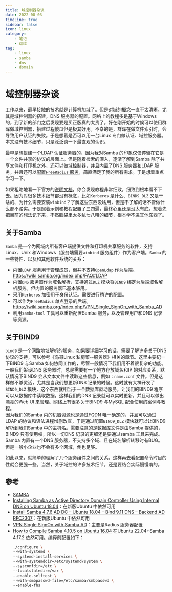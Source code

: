 ```yaml
---
title: 域控制器杂谈 
date: 2022-08-03
timeLine: true
sidebar: false  
icon: linux
category:  
    - 笔记  
    - 运维      
tag:   
    - linux  
    - samba  
    - dns  
    - domain
---    
```


# 域控制器杂谈  

工作以来，最早接触的技术就是计算机加域了。但是对域的概念一直不太清晰，尤其是域控制器的搭建，DNS 服务器的配置。网络上的教程多是基于Windows 的，到了新的部门之后发现要是买正版真的太贵了。好在刚开始的时候可以使用群晖做域控制器，搭建过程傻瓜但是极其好用。不幸的是，群晖在做文件索引时，会导致用户认证的失败。于是想着是否可以用一台Linux 专门做认证、域控服务器。本文没有技术细节，只是泛泛谈一下最直观的认识。    

最早是想搭建一个LDAP 认证服务器的，因为我对Samba 的印象仅仅停留在它是一个文件共享的协议的层面上。但是随着检索的深入，逐渐了解到Samba 除了共享文件和打印机之外，还可以做域控制器，并且内置了DNS 服务器和LDAP 服务，并且还可以[配置`FreeRadius` 服务](https://wiki.samba.org/index.php/VPN_Single_SignOn_with_Samba_AD)，简直满足了我的所有需求。于是想着重点学习一下。

如果粗略地看一下官方的[说明文档](https://wiki.samba.org/index.php/Main_Page)，你会发现教程非常细致，细致到根本看不下去。因为对很多技术细节都没有概念，比如`Kerberos` 是什么、`BIND9_DLZ` 又是干啥的、为什么需要安装`winbind`？了解这些东西没啥用，但是不了解的话不管做什么都不踏实。于是照着示例和教程配置了三四遍，最终心里还是没太有底。想着先把目前的想法记下来，不然脑袋里太多乱七八糟的细节，根本学不进其他东西了。  

## 关于Samba  
`Samba` 是一个为网域内所有客户端提供文件和打印机共享服务的软件，支持Linux、Unix 和Windows（服务端需要`winbind` 服务组件）作为客户端。`Samba` 的一些特性、以及和其他软件系统的关系：  
- 内置`LDAP` 服务用于管理成员，但并不支持`OpenLdap` 作为后端。<https://wiki.samba.org/index.php/FAQ#LDAP>  
- 内置`DNS` 服务器作为域名解析，支持通过`DLZ` 模块将`BIND9` 绑定为后端域名解析服务。但内置的服务器已基本够用。  
- 采用`Kerberos` 加密用于身份认证。需要进行稍许的配置。    
- 可以作为`FreeRadius` 单点登录的后端。<https://wiki.samba.org/index.php/VPN_Single_SignOn_with_Samba_AD>  
- 利用`samba-tool` 工具可以重新配置Samba 服务，以及管理用户和DNS 记录等资源。


## 关于BIND9  

`bind9` 是一个网路地址解析的服务，如果要详细学习的话，需要了解许多关于DNS 协议的支持，可以参考《鸟哥Linux 私房菜--服务器》相关的章节。这里主要记一下BIND9 与Samba 如何协同工作的，尽管一般情况下我们用不着很复杂的功能。  
一般我们架设DNS 服务器时，总是需要有一个地方存放域名和IP 的对应关系，默认情况下BIND9 会从文本文件中读取这些信息，例如：`name.conf` 文件。但是这样做不够灵活，尤其是当我们想更新DNS 记录的时候。这时就有大神开发了`BIND9_DLZ` 模块，这个东西就相当于一个数据库驱动服务，让我们的BIND9 程序可以从数据库中读取数据，这样我们的DNS 记录就可以实时更新，并且可以做出漂亮的Web UI 来管理。网络上有很多关于BIND9 与MySQL 配合使用的案例与教程。  
因为我们的Samba 内的机器资源也是通过FQDN 唯一确定的，并且可以通过LDAP 的协议和语法进程增删改查，于是通过配置`BIND9_DLZ` 模块就可以让BIND9 解析到我们Samba 中的主机名。需要注意的是数据库文件是由Samba 提供的，BIND9 只有使用权，所以一切DNS 记录的更细还是要通过samba 工具来完成。  
Samba 内置有一个DNS 服务器，不支持多个域、且在域名解析转移时有BUG。但是一般小企业也不会有多个网域，倒也足够。


如此以来，就简单的理解了几个服务组件之间的关系，这样再去看配置命令时目的性就会更强一些。当然，关于域控的许多技术细节，还是要结合实际慢慢啃的。  

## 参考  
- [SAMBA](https://www.jianshu.com/p/15893eece2ee)  
- [Installing Samba as Active Directory Domain Controller Using Internal DNS on Ubuntu 18.04](http://biroinfotek.com/installing-samba-as-active-directory-domain-controller-using-internal-dns-on-ubuntu-18-04/)：在新版Ubuntu 中依然可用    
- [Install Samba 4.7.6 AD DC – Ubuntu 18.04 – Bind 9.11 DNS – Backend AD RFC2307](http://biroinfotek.com/install-samba-4-7-6-ad-dc-ubuntu-18-04-bind-9-11-dns-backend-ad-rfc2307/)：在新版Ubuntu 中依然可用  
- [VPN Single SignOn with Samba AD](https://wiki.samba.org/index.php/VPN_Single_SignOn_with_Samba_AD)：主要是Radius 服务器配置   
- [How to Compile Samba 4.10.5 on Ubuntu 16.04](https://www.kombitz.com/2019/07/08/how-to-compile-samba-4-10-5-on-ubuntu-16-04/) 在Ubuntu 22.04+Samba 4.17.2 依然可用。编译前配置如下：  
    ```bash  
    ./configure \
    --with-systemd \
    --systemd-install-services \
    --with-systemddir=/etc/systemd/system \
    --sysconfdir=/etc \
    --localstatedir=/var \
    --enable-selftest \
    --with-smbpasswd-file=/etc/samba/smbpasswd \
    --enable-fhs
    ```